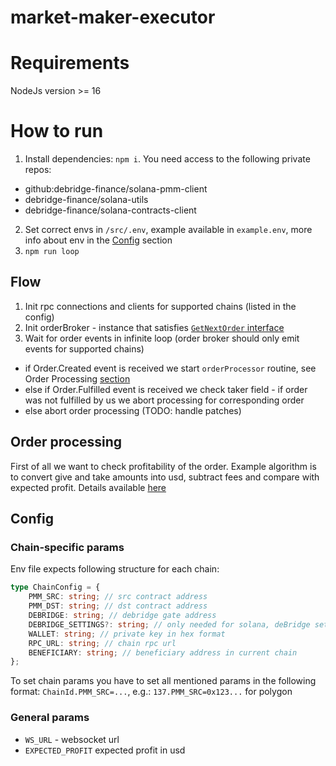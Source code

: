 # market-maker-executor

# Requirements
 NodeJs version >= 16

# How to run
1. Install dependencies: `npm i`. You need access to the following private repos:
  - github:debridge-finance/solana-pmm-client
  - debridge-finance/solana-utils
  - debridge-finance/solana-contracts-client
2. Set correct envs in `/src/.env`, example available in `example.env`, more info about env in the [Config](#config) section
3. `npm run loop`

## Flow
1. Init rpc connections and clients for supported chains (listed in the config)
2. Init orderBroker - instance that satisfies [`GetNextOrder` interface](src/interfaces.ts#L33)
3. Wait for order events in infinite loop (order broker should only emit events for supported chains)
  - if Order.Created event is received we start `orderProcessor` routine, see Order Processing [section](#order-processing)
  - else if Order.Fulfilled event is received we check taker field - if order was not fulfilled by us we abort processing for corresponding order
  - else abort order processing (TODO: handle patches)

## Order processing
First of all we want to check profitability of the order. 
Example algorithm is to convert give and take amounts into usd, subtract fees and compare with expected profit. 
Details available [here](src/index.ts#L109-L135)

## Config

### Chain-specific params
Env file expects following structure for each chain: 
```ts
type ChainConfig = {
	PMM_SRC: string; // src contract address
	PMM_DST: string; // dst contract address
	DEBRIDGE: string; // debridge gate address
	DEBRIDGE_SETTINGS?: string; // only needed for solana, deBridge settings contract address
	WALLET: string; // private key in hex format
	RPC_URL: string; // chain rpc url
	BENEFICIARY: string; // beneficiary address in current chain
};
```

To set chain params you have to set all mentioned params in the following format: `ChainId.PMM_SRC=...`, e.g.: `137.PMM_SRC=0x123...` for polygon

### General params
- `WS_URL` - websocket url
- `EXPECTED_PROFIT` expected profit in usd

